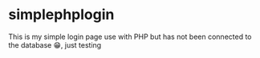 # simplephplogin
This is my simple login page use with PHP but has not been connected to the database 😁, just testing 
